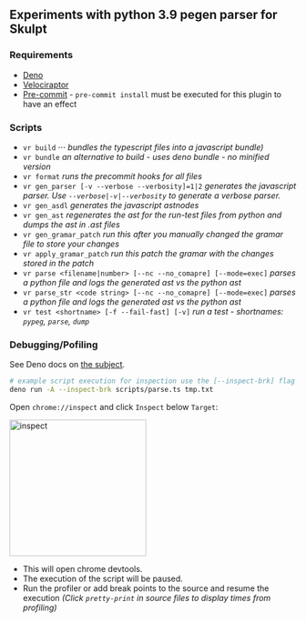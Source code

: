 ## Experiments with python 3.9 pegen parser for Skulpt

### Requirements

- [Deno](https://deno.land/manual/getting_started/installation)
- [Velociraptor](https://velociraptor.run/docs/installation/)
- [Pre-commit](https://pre-commit.com/#install) - `pre-commit install` must be executed for this plugin to have an effect

### Scripts

- `vr build`
  ⋅⋅⋅ _bundles the typescript files into a javascript bundle)_
- `vr bundle`
  _an alternative to build - uses deno bundle - no minified version_
- `vr format`
  _runs the precommit hooks for all files_
- `vr gen_parser [-v --verbose --verbosity]=1|2`
  _generates the javascript parser. Use `--verbose|-v|--verbosity` to generate a verbose parser._
- `vr gen_asdl`
  _generates the javascript astnodes_
- `vr gen_ast`
  _regenerates the ast for the run-test files from python and dumps the ast in .ast files_
- `vr gen_gramar_patch`
  _run this after you manually changed the gramar file to store your changes_
- `vr apply_gramar_patch`
  _run this patch the gramar with the changes stored in the patch_
- `vr parse <filename|number> [--nc --no_comapre] [--mode=exec]`
  _parses a python file and logs the generated ast vs the python ast_
- `vr parse_str <code string> [--nc --no_comapre] [--mode=exec]`
  _parses a python file and logs the generated ast vs the python ast_
- `vr test <shortname> [-f --fail-fast] [-v]`
  _run a test - shortnames: `pypeg`, `parse`, `dump`_

### Debugging/Pofiling

See Deno docs on [the subject](https://deno.land/manual/getting_started/debugging_your_code).

```sh
# example script execution for inspection use the [--inspect-brk] flag
deno run -A --inspect-brk scripts/parse.ts tmp.txt
```

Open `chrome://inspect` and click `Inspect` below `Target`:

<img width="240" alt="inspect" src="https://deno.land/x/deno@v1.11.3/docs/images/debugger1.jpg">

- This will open chrome devtools.
- The execution of the script will be paused.
- Run the profiler or add break points to the source and resume the execution
  _(Click `pretty-print` in source files to display times from profiling)_
